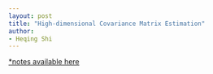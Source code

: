 ```yaml
---
layout: post
title: "High-dimensional Covariance Matrix Estimation"
author:
- Heqing Shi
---
```


<a href="https://www.dropbox.com/scl/fi/nq15yeqswst16jt1ytf08/high_dimensional_covariance_matrix_estimation.pdf?rlkey=r9atw5fpoc7wfl1i4w3aiqgit&st=g9t4ty29&dl=0" target="_blank">*notes available here</a>
